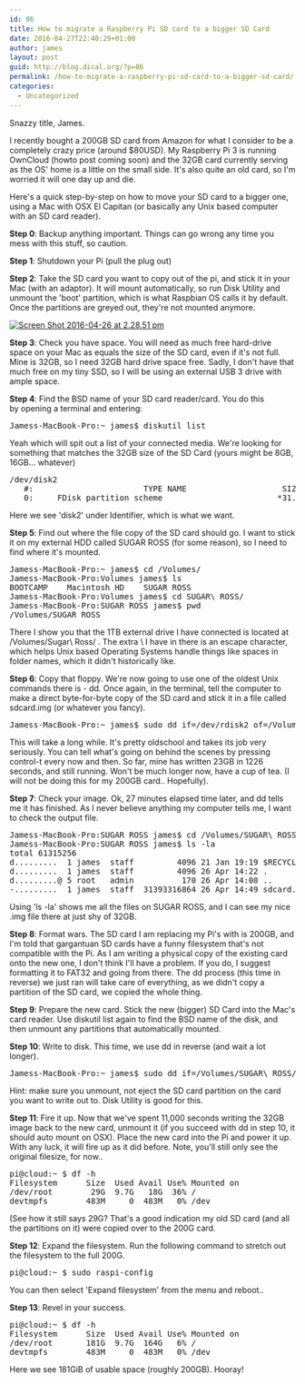 ```yaml
---
id: 86
title: How to migrate a Raspberry Pi SD card to a bigger SD Card
date: 2016-04-27T22:40:29+01:00
author: james
layout: post
guid: http://blog.dical.org/?p=86
permalink: /how-to-migrate-a-raspberry-pi-sd-card-to-a-bigger-sd-card/
categories:
  - Uncategorized
---
```

Snazzy title, James.

I recently bought a 200GB SD card from Amazon for what I consider to be a completely crazy price (around $80USD). My Raspberry Pi 3 is running OwnCloud (howto post coming soon) and the 32GB card currently serving as the OS' home is a little on the small side. It's also quite an old card, so I'm worried it will one day up and die.

Here's a quick step-by-step on how to move your SD card to a bigger one, using a Mac with OSX El Capitan (or basically any Unix based computer with an SD card reader).

<!--end_excerpt-->

**Step 0**: Backup anything important. Things can go wrong any time you mess with this stuff, so caution.

**Step 1**: Shutdown your Pi (pull the plug out)

**Step 2**: Take the SD card you want to copy out of the pi, and stick it in your Mac (with an adaptor). It will mount automatically, so run Disk Utility and unmount the 'boot' partition, which is what Raspbian OS calls it by default. Once the partitions are greyed out, they're not mounted anymore.

[<img loading="lazy" class="aligncenter size-medium wp-image-87" src="/wp-content/uploads/2016/04/Screen-Shot-2016-04-26-at-2.28.51-pm.png?resize=300%2C134&#038;ssl=1" alt="Screen Shot 2016-04-26 at 2.28.51 pm" width="300" height="134" srcset="/wp-content/uploads/2016/04/Screen-Shot-2016-04-26-at-2.28.51-pm.png?resize=300%2C134&ssl=1 300w, /wp-content/uploads/2016/04/Screen-Shot-2016-04-26-at-2.28.51-pm.png?resize=768%2C343&ssl=1 768w, /wp-content/uploads/2016/04/Screen-Shot-2016-04-26-at-2.28.51-pm.png?resize=1024%2C458&ssl=1 1024w, /wp-content/uploads/2016/04/Screen-Shot-2016-04-26-at-2.28.51-pm.png?w=1150&ssl=1 1150w" sizes="(max-width: 300px) 85vw, 300px" data-recalc-dims="1" />](/wp-content/uploads/2016/04/Screen-Shot-2016-04-26-at-2.28.51-pm.png?ssl=1)

**Step 3**: Check you have space. You will need as much free hard-drive space on your Mac as equals the size of the SD card, even if it's not full. Mine is 32GB, so I need 32GB hard drive space free. Sadly, I don't have that much free on my tiny SSD, so I will be using an external USB 3 drive with ample space.

**Step 4**: Find the BSD name of your SD card reader/card. You do this by opening a terminal and entering:

<pre class="code">Jamess-MacBook-Pro:~ james$ diskutil list</pre>

Yeah which will spit out a list of your connected media. We're looking for something that matches the 32GB size of the SD Card (yours might be 8GB, 16GB... whatever)

<pre class="code">/dev/disk2
   #:                       TYPE NAME                    SIZE       IDENTIFIER
   0:     FDisk_partition_scheme                        *31.4 GB    disk2</pre>

Here we see 'disk2' under Identifier, which is what we want.

**Step 5**: Find out where the file copy of the SD card should go. I want to stick it on my external HDD called SUGAR ROSS (for some reason), so I need to find where it's mounted.

<pre class="code">Jamess-MacBook-Pro:~ james$ cd /Volumes/
Jamess-MacBook-Pro:Volumes james$ ls
BOOTCAMP    Macintosh HD    SUGAR ROSS
Jamess-MacBook-Pro:Volumes james$ cd SUGAR\ ROSS/
Jamess-MacBook-Pro:SUGAR ROSS james$ pwd
/Volumes/SUGAR ROSS</pre>

There I show you that the 1TB external drive I have connected is located at /Volumes/Sugar\ Ross/ . The extra \ I have in there is an escape character, which helps Unix based Operating Systems handle things like spaces in folder names, which it didn't historically like.

**Step 6**: Copy that floppy. We're now going to use one of the oldest Unix commands there is - dd. Once again, in the terminal, tell the computer to make a direct byte-for-byte copy of the SD card and stick it in a file called sdcard.img (or whatever you fancy).

<pre class="code">Jamess-MacBook-Pro:~ james$ sudo dd if=/dev/rdisk2 of=/Volumes/SUGAR\ ROSS/sdcard.img bs=1m</pre>

This will take a long while. It's pretty oldschool and takes its job very seriously. You can tell what's going on behind the scenes by pressing control-t every now and then. So far, mine has written 23GB in 1226 seconds, and still running. Won't be much longer now, have a cup of tea. (I will not be doing this for my 200GB card.. Hopefully).

**Step 7**: Check your image. Ok, 27 minutes elapsed time later, and dd tells me it has finished. As I never believe anything my computer tells me, I want to check the output file.

<pre class="code">Jamess-MacBook-Pro:SUGAR ROSS james$ cd /Volumes/SUGAR\ ROSS/
Jamess-MacBook-Pro:SUGAR ROSS james$ ls -la
total 61315256
d.........  1 james  staff         4096 21 Jan 19:19 $RECYCLE.BIN
d.........  1 james  staff         4096 26 Apr 14:22 .
d.........@ 5 root   admin          170 26 Apr 14:08 ..
-.........  1 james  staff  31393316864 26 Apr 14:49 sdcard.img</pre>

Using 'ls -la' shows me all the files on SUGAR ROSS, and I can see my nice .img file there at just shy of 32GB.

**Step 8**: Format wars. The SD card I am replacing my Pi's with is 200GB, and I'm told that gargantuan SD cards have a funny filesystem that's not compatible with the Pi. As I am writing a physical copy of the existing card onto the new one, I don't think I'll have a problem. If you do, I suggest formatting it to FAT32 and going from there. The dd process (this time in reverse) we just ran will take care of everything, as we didn't copy a partition of the SD card, we copied the whole thing.

**Step 9**: Prepare the new card. Stick the new (bigger) SD Card into the Mac's card reader. Use diskutil list again to find the BSD name of the disk, and then unmount any partitions that automatically mounted.

**Step 10**: Write to disk. This time, we use dd in reverse (and wait a lot longer).

<pre class="code">Jamess-MacBook-Pro:~ james$ sudo dd if=/Volumes/SUGAR\ ROSS/sdcard.img of=/dev/disk2 bs=4m</pre>

Hint: make sure you unmount, not eject the SD card partition on the card you want to write out to. Disk Utility is good for this.

**Step 11**: Fire it up. Now that we've spent 11,000 seconds writing the 32GB image back to the new card, unmount it (if you succeed with dd in step 10, it should auto mount on OSX). Place the new card into the Pi and power it up. With any luck, it will fire up as it did before. Note, you'll still only see the original filesize, for now..

<pre class="code">pi@cloud:~ $ df -h
Filesystem      Size  Used Avail Use% Mounted on
/dev/root        29G  9.7G   18G  36% /
devtmpfs        483M     0  483M   0% /dev</pre>

(See how it still says 29G? That's a good indication my old SD card (and all the partitions on it) were copied over to the 200G card.

**Step 12**: Expand the filesystem. Run the following command to stretch out the filesystem to the full 200G.

<pre class="code">pi@cloud:~ $ sudo raspi-config</pre>

You can then select 'Expand filesystem' from the menu and reboot..

**Step 13**: Revel in your success.

<pre class="code">pi@cloud:~ $ df -h
Filesystem      Size  Used Avail Use% Mounted on
/dev/root       181G  9.7G  164G   6% /
devtmpfs        483M     0  483M   0% /dev</pre>

Here we see 181GiB of usable space (roughly 200GB). Hooray!